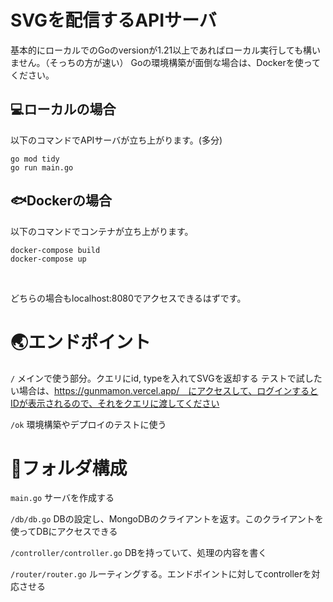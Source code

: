 # SVGを配信するAPIサーバ

基本的にローカルでのGoのversionが1.21以上であればローカル実行しても構いません。（そっちの方が速い）
Goの環境構築が面倒な場合は、Dockerを使ってください。

## 💻ローカルの場合
以下のコマンドでAPIサーバが立ち上がります。(多分)
```
go mod tidy
go run main.go
```

## 🐟Dockerの場合
以下のコマンドでコンテナが立ち上がります。
```
docker-compose build
docker-compose up
```

<br/>

どちらの場合もlocalhost:8080でアクセスできるはずです。

# 🌏エンドポイント
```/``` メインで使う部分。クエリにid, typeを入れてSVGを返却する
テストで試したい場合は、https://gunmamon.vercel.app/　にアクセスして、ログインするとIDが表示されるので、それをクエリに渡してください

```/ok``` 環境構築やデプロイのテストに使う

# 📁フォルダ構成
```main.go``` サーバを作成する

```/db/db.go``` DBの設定し、MongoDBのクライアントを返す。このクライアントを使ってDBにアクセスできる

```/controller/controller.go``` DBを持っていて、処理の内容を書く

```/router/router.go``` ルーティングする。エンドポイントに対してcontrollerを対応させる
